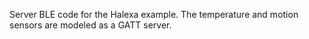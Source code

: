 Server BLE code for the Halexa example. The temperature and motion sensors are modeled as a GATT server.
